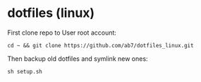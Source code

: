 # dotfiles (linux)

First clone repo to User root account:

    cd ~ && git clone https://github.com/ab7/dotfiles_linux.git

Then backup old dotfiles and symlink new ones:

    sh setup.sh

